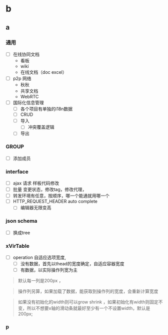 # b

## a

### 通用

- [ ] 在线协同文档
  - 看板
  - wiki
  - 在线文档（doc excel）
- [ ] p2p 网络
  - 秋秋
  - 共享文档
  - WebRTC
- [ ] 国际化信息管理
  - [ ] 各个项目有单独的i18n数据
  - [ ] CRUD
  - [ ] 导入
    - [ ] 冲突覆盖逻辑
  - [ ] 导出

### GROUP

- [ ] 添加成员

### interface

- [ ] ajax 请求 样板代码修改
- [ ] 批量 变更状态，修改tag，修改代理，
- [ ] 转发环境有任意，按顺序，哪一个能通就用哪一个
- [ ] HTTP_REQUEST_HEADER auto complete
  - [ ] 编辑器无限变高

### json schema

- [ ] 换成tree

### xVirTable

- [ ] operation 自适应选项宽度,
  - [ ] 没有数据，首先以thead的宽度确定，自适应容器宽度 
  - [ ] 有数据，以实际操作列宽为主

>默认每一列是200px ，

>操作列另算，如果加载了数据，能获取到操作列的宽度，会重新计算宽度

>如果没有初始化的width则可以grow shrink ，如果初始化有width则固定不变，所以不想要x轴的滑动条就最好至少有一个不设置width，默认是200px;


### p

